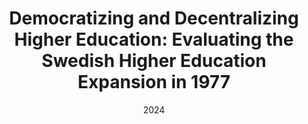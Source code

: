 ---
title: "Democratizing and Decentralizing Higher Education: Evaluating the Swedish Higher Education Expansion in 1977"
collection: publications
permalink: /publications/education_expansion
excerpt: "This policy report is about the higher education expansion in 1977 in Sweden. We find small local effects on the individuals' level of education. However, it did not achieve its democratizing goal, as the effect was larger for individuals whose parents already have a tertiary education."
date: 2024
venue: 'SNS'
paperurl: '/files/democratizing-and-decentralizing-higher-education-english-summary.pdf'
citation: "Bergh, A., Hällerfors, H., Tåg, J., & Åstebro, T. (2024). Democratizing and Decentralizing Higher Education: Evaluating the Swedish Higher Education Expansion in 1977. SNS."
---